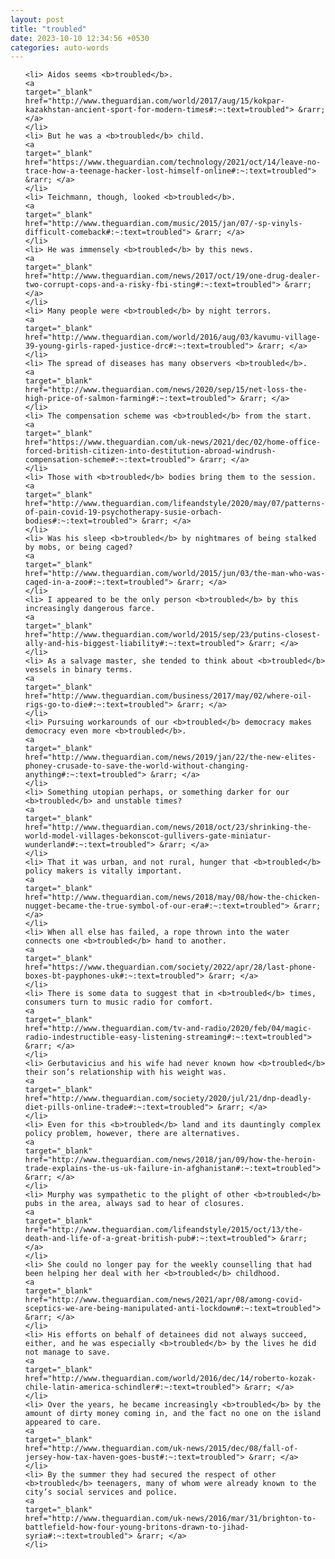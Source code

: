 ```yaml
---
layout: post
title: "troubled"
date: 2023-10-10 12:34:56 +0530
categories: auto-words
---
```

<ol>

    <li> Aidos seems <b>troubled</b>.
    <a 
    target="_blank" 
    href="http://www.theguardian.com/world/2017/aug/15/kokpar-kazakhstan-ancient-sport-for-modern-times#:~:text=troubled"> &rarr; </a>
    </li>
    <li> But he was a <b>troubled</b> child.
    <a 
    target="_blank" 
    href="https://www.theguardian.com/technology/2021/oct/14/leave-no-trace-how-a-teenage-hacker-lost-himself-online#:~:text=troubled"> &rarr; </a>
    </li>
    <li> Teichmann, though, looked <b>troubled</b>.
    <a 
    target="_blank" 
    href="http://www.theguardian.com/music/2015/jan/07/-sp-vinyls-difficult-comeback#:~:text=troubled"> &rarr; </a>
    </li>
    <li> He was immensely <b>troubled</b> by this news.
    <a 
    target="_blank" 
    href="http://www.theguardian.com/news/2017/oct/19/one-drug-dealer-two-corrupt-cops-and-a-risky-fbi-sting#:~:text=troubled"> &rarr; </a>
    </li>
    <li> Many people were <b>troubled</b> by night terrors.
    <a 
    target="_blank" 
    href="http://www.theguardian.com/world/2016/aug/03/kavumu-village-39-young-girls-raped-justice-drc#:~:text=troubled"> &rarr; </a>
    </li>
    <li> The spread of diseases has many observers <b>troubled</b>.
    <a 
    target="_blank" 
    href="http://www.theguardian.com/news/2020/sep/15/net-loss-the-high-price-of-salmon-farming#:~:text=troubled"> &rarr; </a>
    </li>
    <li> The compensation scheme was <b>troubled</b> from the start.
    <a 
    target="_blank" 
    href="https://www.theguardian.com/uk-news/2021/dec/02/home-office-forced-british-citizen-into-destitution-abroad-windrush-compensation-scheme#:~:text=troubled"> &rarr; </a>
    </li>
    <li> Those with <b>troubled</b> bodies bring them to the session.
    <a 
    target="_blank" 
    href="http://www.theguardian.com/lifeandstyle/2020/may/07/patterns-of-pain-covid-19-psychotherapy-susie-orbach-bodies#:~:text=troubled"> &rarr; </a>
    </li>
    <li> Was his sleep <b>troubled</b> by nightmares of being stalked by mobs, or being caged?
    <a 
    target="_blank" 
    href="http://www.theguardian.com/world/2015/jun/03/the-man-who-was-caged-in-a-zoo#:~:text=troubled"> &rarr; </a>
    </li>
    <li> I appeared to be the only person <b>troubled</b> by this increasingly dangerous farce.
    <a 
    target="_blank" 
    href="http://www.theguardian.com/world/2015/sep/23/putins-closest-ally-and-his-biggest-liability#:~:text=troubled"> &rarr; </a>
    </li>
    <li> As a salvage master, she tended to think about <b>troubled</b> vessels in binary terms.
    <a 
    target="_blank" 
    href="http://www.theguardian.com/business/2017/may/02/where-oil-rigs-go-to-die#:~:text=troubled"> &rarr; </a>
    </li>
    <li> Pursuing workarounds of our <b>troubled</b> democracy makes democracy even more <b>troubled</b>.
    <a 
    target="_blank" 
    href="http://www.theguardian.com/news/2019/jan/22/the-new-elites-phoney-crusade-to-save-the-world-without-changing-anything#:~:text=troubled"> &rarr; </a>
    </li>
    <li> Something utopian perhaps, or something darker for our <b>troubled</b> and unstable times?
    <a 
    target="_blank" 
    href="http://www.theguardian.com/news/2018/oct/23/shrinking-the-world-model-villages-bekonscot-gullivers-gate-miniatur-wunderland#:~:text=troubled"> &rarr; </a>
    </li>
    <li> That it was urban, and not rural, hunger that <b>troubled</b> policy makers is vitally important.
    <a 
    target="_blank" 
    href="http://www.theguardian.com/news/2018/may/08/how-the-chicken-nugget-became-the-true-symbol-of-our-era#:~:text=troubled"> &rarr; </a>
    </li>
    <li> When all else has failed, a rope thrown into the water connects one <b>troubled</b> hand to another.
    <a 
    target="_blank" 
    href="https://www.theguardian.com/society/2022/apr/28/last-phone-boxes-bt-payphones-uk#:~:text=troubled"> &rarr; </a>
    </li>
    <li> There is some data to suggest that in <b>troubled</b> times, consumers turn to music radio for comfort.
    <a 
    target="_blank" 
    href="http://www.theguardian.com/tv-and-radio/2020/feb/04/magic-radio-indestructible-easy-listening-streaming#:~:text=troubled"> &rarr; </a>
    </li>
    <li> Gerbutavicius and his wife had never known how <b>troubled</b> their son’s relationship with his weight was.
    <a 
    target="_blank" 
    href="http://www.theguardian.com/society/2020/jul/21/dnp-deadly-diet-pills-online-trade#:~:text=troubled"> &rarr; </a>
    </li>
    <li> Even for this <b>troubled</b> land and its dauntingly complex policy problem, however, there are alternatives.
    <a 
    target="_blank" 
    href="http://www.theguardian.com/news/2018/jan/09/how-the-heroin-trade-explains-the-us-uk-failure-in-afghanistan#:~:text=troubled"> &rarr; </a>
    </li>
    <li> Murphy was sympathetic to the plight of other <b>troubled</b> pubs in the area, always sad to hear of closures.
    <a 
    target="_blank" 
    href="http://www.theguardian.com/lifeandstyle/2015/oct/13/the-death-and-life-of-a-great-british-pub#:~:text=troubled"> &rarr; </a>
    </li>
    <li> She could no longer pay for the weekly counselling that had been helping her deal with her <b>troubled</b> childhood.
    <a 
    target="_blank" 
    href="http://www.theguardian.com/news/2021/apr/08/among-covid-sceptics-we-are-being-manipulated-anti-lockdown#:~:text=troubled"> &rarr; </a>
    </li>
    <li> His efforts on behalf of detainees did not always succeed, either, and he was especially <b>troubled</b> by the lives he did not manage to save.
    <a 
    target="_blank" 
    href="http://www.theguardian.com/world/2016/dec/14/roberto-kozak-chile-latin-america-schindler#:~:text=troubled"> &rarr; </a>
    </li>
    <li> Over the years, he became increasingly <b>troubled</b> by the amount of dirty money coming in, and the fact no one on the island appeared to care.
    <a 
    target="_blank" 
    href="http://www.theguardian.com/uk-news/2015/dec/08/fall-of-jersey-how-tax-haven-goes-bust#:~:text=troubled"> &rarr; </a>
    </li>
    <li> By the summer they had secured the respect of other <b>troubled</b> teenagers, many of whom were already known to the city’s social services and police.
    <a 
    target="_blank" 
    href="http://www.theguardian.com/uk-news/2016/mar/31/brighton-to-battlefield-how-four-young-britons-drawn-to-jihad-syria#:~:text=troubled"> &rarr; </a>
    </li>